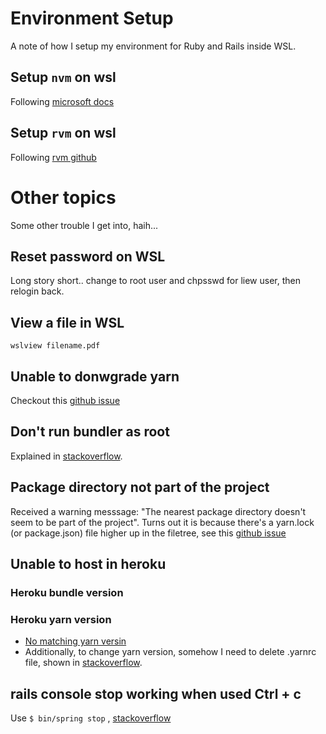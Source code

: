 # Environment Setup
A note of how I setup my environment for Ruby and Rails inside WSL.

## Setup `nvm` on wsl
Following [microsoft docs](https://docs.microsoft.com/en-us/windows/dev-environment/javascript/nodejs-on-wsl)

## Setup `rvm` on wsl
Following [rvm github](https://github.com/rvm/ubuntu_rvm)

# Other topics
Some other trouble I get into, haih...

## Reset password on WSL
Long story short.. change to root user and chpsswd for liew user, then relogin back.

## View a file in WSL
`wslview filename.pdf`

## Unable to donwgrade yarn
Checkout this [github issue](https://github.com/yarnpkg/berry/issues/3180)

## Don't run bundler as root
Explained in [stackoverflow](https://stackoverflow.com/questions/25437817/dont-run-bundler-as-root-what-is-the-exact-difference-made-by-using-root#:~:text=If%20you%20run%20ruby%20bundler,root%20users%20on%20this%20machine.).

## Package directory not part of the project
Received a warning messsage: "The nearest package directory doesn't seem to be part of the project". Turns out it is because there's a yarn.lock (or package.json) file higher up in the filetree, see this [github issue](https://github.com/yarnpkg/berry/issues/2212)

## Unable to host in heroku
### Heroku bundle version
### Heroku yarn version
- [No matching yarn versin](https://help.heroku.com/8MEL050H/why-is-my-node-js-build-failing-because-of-no-matching-yarn-versions)
- Additionally, to change yarn version, somehow I need to delete .yarnrc file, shown in [stackoverflow](https://stackoverflow.com/questions/54567872/outdated-yarn-lockfile-error-on-deploying-app-on-heroku).

## rails console stop working when used Ctrl + c 
Use `$ bin/spring stop` , [stackoverflow](https://stackoverflow.com/questions/25027284/ruby-on-rails-console-is-hanging-when-loading)
